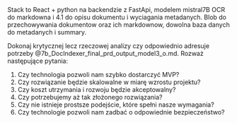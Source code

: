 <tech-stack>
Stack to React + python na backendzie z FastApi, modelem mistral7B OCR do markdowna i 4.1 do opisu dokumentu i wyciagania metadanych.
Blob do przechowywania dokumentow oraz ich markdownow, dowolna baza danych do metadanych i summary.
<tech-stack>

Dokonaj krytycznej lecz rzeczowej analizy czy <tech-stack> odpowiednio adresuje potrzeby @7b_DocIndexer_final_prd_output_model3_o.md. Rozważ następujące pytania:
1. Czy technologia pozwoli nam szybko dostarczyć MVP?
2. Czy rozwiązanie będzie skalowalne w miarę wzrostu projektu?
3. Czy koszt utrzymania i rozwoju będzie akceptowalny?
4. Czy potrzebujemy aż tak złożonego rozwiązania?
5. Czy nie istnieje prostsze podejście, które spełni nasze wymagania?
6. Czy technologie pozwoli nam zadbać o odpowiednie bezpieczeństwo?